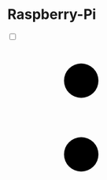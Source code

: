 # Raspberry-Pi
<!DOCTYPE html>
<html lang="en">
<head>
<meta charset="UTF-8">
<meta name="viewport" content="width=device-width, initial-scale=1.0">
<title>Melatone</title>
<link rel="stylesheet" href="styles.css">
</head>
<body>

<div class="power-switch">
  <input type="checkbox" id="powerToggle">
  <div class="button">
    <svg class="power-off">
      <use xlink:href="#line" class="line" />
      <use xlink:href="#circle" class="circle" />
    </svg>
    <svg class="power-on">
      <use xlink:href="#line" class="line" />
      <use xlink:href="#circle" class="circle" />
    </svg>
  </div>
</div>

<!-- SVG -->
<svg xmlns="http://www.w3.org/2000/svg" style="display: none;">
  <symbol xmlns="http://www.w3.org/2000/svg" viewBox="0 0 150 150" id="line">
    <line x1="75" y1="34" x2="75" y2="58"/>
  </symbol>
  <symbol xmlns="http://www.w3.org/2000/svg" viewBox="0 0 150 150" id="circle">
    <circle cx="75" cy="80" r="35"/>
  </symbol>
</svg>

<script>
const powerToggle = document.getElementById('powerToggle');
const button = document.querySelector('.button');

powerToggle.addEventListener('change', () => {
  if (powerToggle.checked) {
    button.classList.add('active');
  } else {
    button.classList.remove('active');
  }
});
</script>

</body>
</html>

